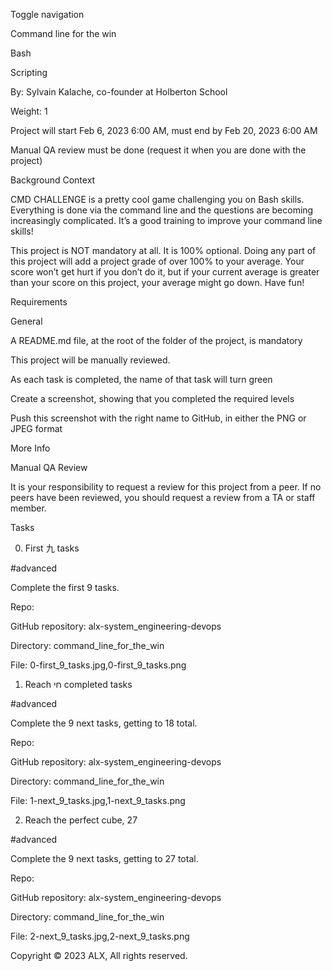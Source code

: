 Toggle navigation

Command line for the win

Bash

Scripting

 By: Sylvain Kalache, co-founder at Holberton School

 Weight: 1

 Project will start Feb 6, 2023 6:00 AM, must end by Feb 20, 2023 6:00 AM

 Manual QA review must be done (request it when you are done with the project)





Background Context

CMD CHALLENGE is a pretty cool game challenging you on Bash skills. Everything
is done via the command line and the questions are becoming increasingly
complicated. It’s a good training to improve your command line skills!



This project is NOT mandatory at all. It is 100% optional. Doing any part of
this project will add a project grade of over 100% to your average. Your score
won’t get hurt if you don’t do it, but if your current average is greater than
your score on this project, your average might go down. Have fun!



Requirements

General

A README.md file, at the root of the folder of the project, is mandatory

This project will be manually reviewed.

As each task is completed, the name of that task will turn green

Create a screenshot, showing that you completed the required levels

Push this screenshot with the right name to GitHub, in either the PNG or JPEG
format

More Info

Manual QA Review

It is your responsibility to request a review for this project from a peer. If
no peers have been reviewed, you should request a review from a TA or staff
member.



Tasks

0. First 九 tasks

#advanced

Complete the first 9 tasks.



Repo:



GitHub repository: alx-system_engineering-devops

Directory: command_line_for_the_win

File: 0-first_9_tasks.jpg,0-first_9_tasks.png

 

1. Reach חי completed tasks

#advanced

Complete the 9 next tasks, getting to 18 total.



Repo:



GitHub repository: alx-system_engineering-devops

Directory: command_line_for_the_win

File: 1-next_9_tasks.jpg,1-next_9_tasks.png

 

2. Reach the perfect cube, 27

#advanced

Complete the 9 next tasks, getting to 27 total.



Repo:



GitHub repository: alx-system_engineering-devops

Directory: command_line_for_the_win

File: 2-next_9_tasks.jpg,2-next_9_tasks.png

 

Copyright © 2023 ALX, All rights reserved.
